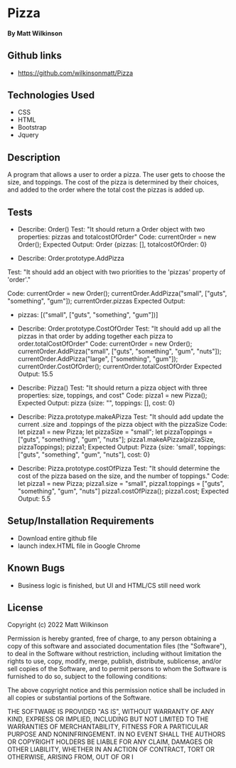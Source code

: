 # Pizza

#### By Matt Wilkinson


## Github links
* https://github.com/wilkinsonmatt/Pizza


## Technologies Used

* CSS
* HTML
* Bootstrap
* Jquery

## Description
A program that allows a user to order a pizza. The user gets to choose the size, and toppings. The cost of the pizza is determined by their choices, and added to the order where the total cost the pizzas is added up.


## Tests

* Describe: Order()
Test: 
      "It should return a Order object with two properties: pizzas and totalcostOfOrder"
Code: 
      currentOrder = new Order();
Expected Output: 
      Order {pizzas: [], totalcostOfOrder: 0}

* Describe: Order.prototype.AddPizza  

Test: 
    "It should add an object with two priorities to the 'pizzas' property of 'order'."

Code: 
      currentOrder = new Order();
      currentOrder.AddPizza("small", ["guts", "something", "gum"]);
      currentOrder.pizzas
Expected Output: 
-   pizzas: [("small", ["guts", "something", "gum"])]

* Describe: Order.prototype.CostOfOrder
Test: 
      "It should add up all the pizzas in that order by adding together each pizza to order.totalCostOfOrder"
Code: 
      currentOrder = new Order();
      currentOrder.AddPizza("small", ["guts", "something", "gum", "nuts"]);
      currentOrder.AddPizza("large", ["something", "gum"]);
      currentOrder.CostOfOrder();
      currentOrder.totalCostOfOrder
Expected Output: 15.5

* Describe: Pizza()
Test: 
      "It should return a pizza object with three properties: size, toppings, and cost"
Code: 
      pizza1 = new Pizza();
Expected Output: 
      pizza {size: "", toppings: [], cost: 0}

* Describe: Pizza.prototype.makeAPizza
Test: 
      "It should add update the current .size and .toppings of the pizza object with the pizzaSize
Code: 
      let pizza1 = new Pizza;
      let pizzaSize = "small";
      let pizzaToppings = ["guts", "something", "gum", "nuts"];
      pizza1.makeAPizza(pizzaSize, pizzaToppings);
      pizza1;
Expected Output: 
      Pizza {size: 'small', toppings: ["guts", "something", "gum", "nuts"], cost: 0}

* Describe: Pizza.prototype.costOfPizza
Test: 
      "It should determine the cost of the pizza based on the size, and the number of toppings." 
Code: 
      let pizza1 = new Pizza;
      pizza1.size = "small",
      pizza1.toppings = ["guts", "something", "gum", "nuts"]
      pizza1.costOfPizza();
      pizza1.cost;
Expected Output: 
      5.5




## Setup/Installation Requirements

* Download entire github file
* launch index.HTML file in Google Chrome

## Known Bugs

* Business logic is finished, but UI and HTML/CS still need work

## License

Copyright (c) 2022 Matt Wilkinson

Permission is hereby granted, free of charge, to any person obtaining a copy
of this software and associated documentation files (the "Software"), to deal
in the Software without restriction, including without limitation the rights
to use, copy, modify, merge, publish, distribute, sublicense, and/or sell
copies of the Software, and to permit persons to whom the Software is
furnished to do so, subject to the following conditions:

The above copyright notice and this permission notice shall be included in all
copies or substantial portions of the Software.

THE SOFTWARE IS PROVIDED "AS IS", WITHOUT WARRANTY OF ANY KIND, EXPRESS OR
IMPLIED, INCLUDING BUT NOT LIMITED TO THE WARRANTIES OF MERCHANTABILITY,
FITNESS FOR A PARTICULAR PURPOSE AND NONINFRINGEMENT. IN NO EVENT SHALL THE
AUTHORS OR COPYRIGHT HOLDERS BE LIABLE FOR ANY CLAIM, DAMAGES OR OTHER
LIABILITY, WHETHER IN AN ACTION OF CONTRACT, TORT OR OTHERWISE, ARISING FROM,
OUT OF OR I